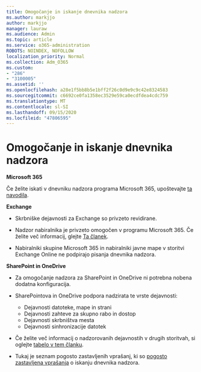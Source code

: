 ```yaml
---
title: Omogočanje in iskanje dnevnika nadzora
ms.author: markjjo
author: markjjo
manager: lauraw
ms.audience: Admin
ms.topic: article
ms.service: o365-administration
ROBOTS: NOINDEX, NOFOLLOW
localization_priority: Normal
ms.collection: Adm_O365
ms.custom:
- "286"
- "3100005"
ms.assetid: ''
ms.openlocfilehash: a28e1f5bb8b5e1bff2f26c0d9e9c9c42e8324583
ms.sourcegitcommit: c6692ce0fa1358ec3529e59ca0ecdfdea4cdc759
ms.translationtype: MT
ms.contentlocale: sl-SI
ms.lasthandoff: 09/15/2020
ms.locfileid: "47806595"
---
```

# <a name="enable-and-search-the-audit-log"></a>Omogočanje in iskanje dnevnika nadzora

**Microsoft 365**

Če želite iskati v dnevniku nadzora programa Microsoft 365, upoštevajte [ta navodila](https://docs.microsoft.com/microsoft-365/compliance/search-the-audit-log-in-security-and-compliance#search-the-audit-log).

**Exchange**

- Skrbniške dejavnosti za Exchange so privzeto revidirane.

- Nadzor nabiralnika je privzeto omogočen v programu Microsoft 365. Če želite več informacij, glejte  [Ta članek](https://docs.microsoft.com/microsoft-365/compliance/enable-mailbox-auditing).

- Nabiralniki skupine Microsoft 365 in nabiralniki javne mape v storitvi Exchange Online ne podpirajo pisanja dnevnika nadzora.

**SharePoint in OneDrive**

- Za omogočanje nadzora za SharePoint in OneDrive ni potrebna nobena dodatna konfiguracija.

- SharePointova in OneDrive podpora nadzirata te vrste dejavnosti:

    - Dejavnosti datoteke, mape in strani
    - Dejavnosti zahteve za skupno rabo in dostop
    - Dejavnosti skrbništva mesta
    - Dejavnosti sinhronizacije datotek

- Če želite več informacij o nadzorovanih dejavnostih v drugih storitvah, si oglejte  [tabelo v tem članku](https://docs.microsoft.com/microsoft-365/compliance/search-the-audit-log-in-security-and-compliance#audited-activities).

- Tukaj je seznam pogosto zastavljenih vprašanj, ki so [pogosto zastavljena vprašanja](https://docs.microsoft.com/microsoft-365/compliance/search-the-audit-log-in-security-and-compliance#frequently-asked-questions) o iskanju dnevnika nadzora.